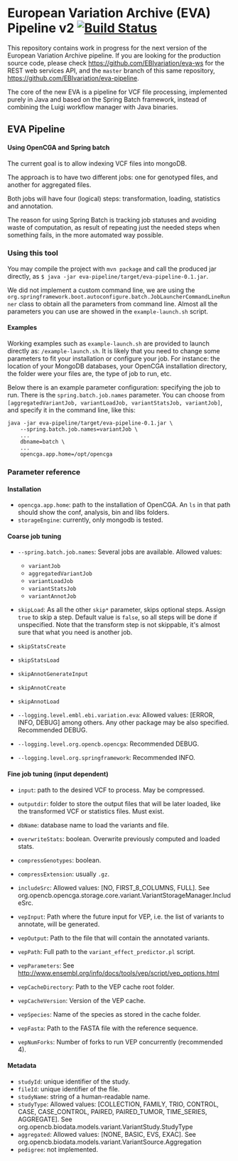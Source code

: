 # European Variation Archive (EVA) Pipeline v2 [![Build Status](https://travis-ci.org/EBIvariation/eva-pipeline.svg)](https://travis-ci.org/EBIvariation/eva-pipeline)

This repository contains work in progress for the next version of the European Variation Archive pipeline. If you are 
looking for the production source code, please check https://github.com/EBIvariation/eva-ws for the REST web services 
API, and the `master` branch of this same repository, https://github.com/EBIvariation/eva-pipeline.

The core of the new EVA is a pipeline for VCF file processing, implemented purely in Java and based on the Spring Batch 
framework, instead of combining the Luigi workflow manager with Java binaries.

## EVA Pipeline
#### Using OpenCGA and Spring batch

The current goal is to allow indexing VCF files into mongoDB.

The approach is to have two different jobs: one for genotyped files, and another for aggregated files.

Both jobs will have four (logical) steps: transformation, loading, statistics and annotation.

The reason for using Spring Batch is tracking job statuses and avoiding waste of computation, as result of repeating just 
the needed steps when something fails, in the more automated way possible.

### Using this tool

You may compile the project with `mvn package` and call the produced jar directly, as `$ java -jar eva-pipeline/target/eva-pipeline-0.1.jar`.

We did not implement a custom command line, we are using the
`org.springframework.boot.autoconfigure.batch.JobLauncherCommandLineRunner` class to obtain all the parameters from
command line. Almost all the parameters you can use are showed in the `example-launch.sh` script.

#### Examples

Working examples such as `example-launch.sh` are provided to launch directly as:
`/example-launch.sh`. It is likely that you need to change some parameters to fit your installation
or configure your job. For instance: the location of your MongoDB databases, your OpenCGA
installation directory, the folder were your files are, the type of job to run, etc.

Below there is an example parameter configuration: specifying the job to run. There is the `spring.batch.job.names`
parameter. You can choose from `[aggregatedVariantJob, variantLoadJob, variantStatsJob, variantJob]`, and specify it in
the command line, like this:

    java -jar eva-pipeline/target/eva-pipeline-0.1.jar \
        --spring.batch.job.names=variantJob \
        ...
        dbname=batch \
        ...
        opencga.app.home=/opt/opencga

### Parameter reference

#### Installation

* `opencga.app.home`: path to the installation of OpenCGA. An `ls` in that path should show the conf, analysis, bin and libs folders.
* `storageEngine`: currently, only mongodb is tested.

#### Coarse job tuning
* `--spring.batch.job.names`: Several jobs are available. Allowed values:  
    * `variantJob`
    * `aggregatedVariantJob`
    * `variantLoadJob`
    * `variantStatsJob`
    * `variantAnnotJob`


* `skipLoad`: As all the other `skip*` parameter, skips optional steps. Assign `true` to skip a step. Default value is
 `false`, so all steps will be done if unspecified. Note that the transform step is not skippable, it's almost sure
 that what you need is another job.
* `skipStatsCreate`
* `skipStatsLoad`
* `skipAnnotGenerateInput`
* `skipAnnotCreate`
* `skipAnnotLoad`


* `--logging.level.embl.ebi.variation.eva`: Allowed values: [ERROR, INFO, DEBUG] among others. Any other package may be also specified. Recommended DEBUG.
* `--logging.level.org.opencb.opencga`: Recommended DEBUG.
* `--logging.level.org.springframework`: Recommended INFO.

#### Fine job tuning (input dependent)
* `input`: path to the desired VCF to process. May be compressed.
* `outputdir`: folder to store the output files that will be later loaded, like the transformed VCF or statistics files. Must exist.
* `dbName`: database name to load the variants and file.
* `overwriteStats`: boolean. Overwrite previously computed and loaded stats.
* `compressGenotypes`: boolean.
* `compressExtension`: usually `.gz`.
* `includeSrc`: Allowed values: [NO, FIRST_8_COLUMNS, FULL]. See org.opencb.opencga.storage.core.variant.VariantStorageManager.IncludeSrc.

* `vepInput`: Path where the future input for VEP, i.e. the list of variants to annotate, will be generated.
* `vepOutput`: Path to the file that will contain the annotated variants.
* `vepPath`: Full path to the `variant_effect_predictor.pl` script.
* `vepParameters`: See http://www.ensembl.org/info/docs/tools/vep/script/vep_options.html
* `vepCacheDirectory`: Path to the VEP cache root folder.
* `vepCacheVersion`: Version of the VEP cache.
* `vepSpecies`: Name of the species as stored in the cache folder.
* `vepFasta`: Path to the FASTA file with the reference sequence.
* `vepNumForks`: Number of forks to run VEP concurrently (recommended 4).

#### Metadata
* `studyId`: unique identifier of the study.
* `fileId`: unique identifier of the file.
* `studyName`: string of a human-readable name.
* `studyType`: Allowed values: [COLLECTION, FAMILY, TRIO, CONTROL, CASE, CASE_CONTROL, PAIRED, PAIRED_TUMOR, TIME_SERIES, AGGREGATE]. See org.opencb.biodata.models.variant.VariantStudy.StudyType
* `aggregated`: Allowed values: [NONE, BASIC, EVS, EXAC]. See org.opencb.biodata.models.variant.VariantSource.Aggregation
* `pedigree`: not implemented.

